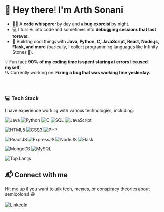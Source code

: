 # **👋 Hey there! I'm Arth Sonani**  
- 👨‍💻 A **code whisperer** by day and a **bug exorcist** by night.  
- 💻 I turn ☕ into code and sometimes into **debugging sessions that last forever**.  
- 🚀 Building cool things with **Java, Python, C, JavaScript, React, Node.js, Flask, and more** (basically, I collect programming languages like Infinity Stones 💎).  

💡 Fun fact: **90% of my coding time is spent staring at errors I caused myself.**  
🔍 Currently working on: **Fixing a bug that was working fine yesterday.**  
<br><br>

### 💻 Tech Stack
I have experience working with various technologies, including:


![Java](https://img.shields.io/badge/Java-007396?style=for-the-badge&logo=java&logoColor=white)
![Python](https://img.shields.io/badge/Python-3776AB?style=for-the-badge&logo=python&logoColor=white)
![C](https://img.shields.io/badge/C-00599C?style=for-the-badge&logo=c&logoColor=white)
![SQL](https://img.shields.io/badge/SQL-4479A1?style=for-the-badge&logo=mysql&logoColor=white)
![JavaScript](https://img.shields.io/badge/JavaScript-F7DF1E?style=for-the-badge&logo=javascript&logoColor=black)


![HTML5](https://img.shields.io/badge/HTML5-E34F26?style=for-the-badge&logo=html5&logoColor=white)
![CSS3](https://img.shields.io/badge/CSS3-1572B6?style=for-the-badge&logo=css3&logoColor=white)
![PHP](https://img.shields.io/badge/PHP-777BB4?style=for-the-badge&logo=php&logoColor=white)


![ReactJS](https://img.shields.io/badge/React-61DAFB?style=for-the-badge&logo=react&logoColor=black)
![ExpressJS](https://img.shields.io/badge/Express.js-000000?style=for-the-badge&logo=express&logoColor=white)
![NodeJS](https://img.shields.io/badge/Node.js-339933?style=for-the-badge&logo=node.js&logoColor=white)
![Flask](https://img.shields.io/badge/Flask-000000?style=for-the-badge&logo=flask&logoColor=white)


![MongoDB](https://img.shields.io/badge/MongoDB-47A248?style=for-the-badge&logo=mongodb&logoColor=white)
![MySQL](https://img.shields.io/badge/MySQL-4479A1?style=for-the-badge&logo=mysql&logoColor=white)


![Top Langs](https://github-readme-stats.vercel.app/api/top-langs/?username=arthsonani&layout=compact&theme=radical)


## 📬 Connect with me
Hit me up if you want to talk tech, memes, or conspiracy theories about semicolons! 😆   <br><br>
[![LinkedIn](https://img.shields.io/badge/LinkedIn-ArthSonani-blue?style=flat-square&logo=linkedin)](https://www.linkedin.com/in/arthsonani)

